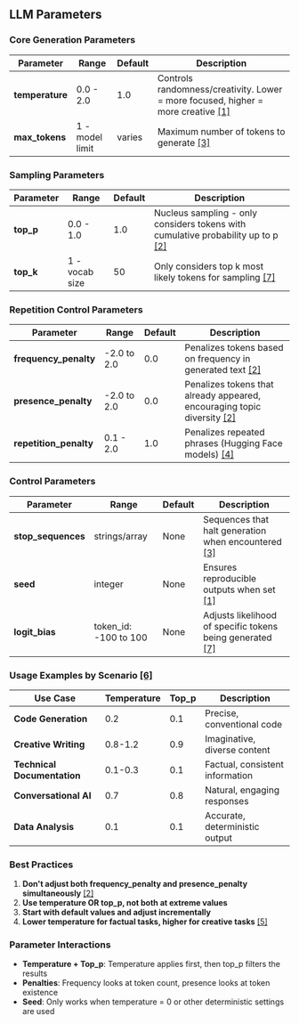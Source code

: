 ## LLM Parameters
### **Core Generation Parameters**

| Parameter | Range | Default | Description |
| --- | --- | --- | --- |
| **temperature** | 0.0 - 2.0 | 1.0 | Controls randomness/creativity. Lower = more focused, higher = more creative [[1]](https://www.analyticsvidhya.com/blog/2024/10/llm-parameters/) |
| **max_tokens** | 1 - model limit | varies | Maximum number of tokens to generate [[3]](https://mehmetozkaya.medium.com/llm-settings-explained-temperature-max-tokens-stop-sequences-top-p-frequency-penalty-and-04a9df257378) |

### **Sampling Parameters**

| Parameter | Range | Default | Description |
| --- | --- | --- | --- |
| **top_p** | 0.0 - 1.0 | 1.0 | Nucleus sampling - only considers tokens with cumulative probability up to p [[2]](https://www.promptingguide.ai/introduction/settings) |
| **top_k** | 1 - vocab size | 50 | Only considers top k most likely tokens for sampling [[7]](https://aviralrma.medium.com/understanding-llm-parameters-c2db4b07f0ee) |

### **Repetition Control Parameters**

| Parameter | Range | Default | Description |
| --- | --- | --- | --- |
| **frequency_penalty** | -2.0 to 2.0 | 0.0 | Penalizes tokens based on frequency in generated text [[2]](https://www.promptingguide.ai/introduction/settings) |
| **presence_penalty** | -2.0 to 2.0 | 0.0 | Penalizes tokens that already appeared, encouraging topic diversity [[2]](https://www.promptingguide.ai/introduction/settings) |
| **repetition_penalty** | 0.1 - 2.0 | 1.0 | Penalizes repeated phrases (Hugging Face models) [[4]](https://www.cyberseo.net/blog/comprehensive-guide-to-understanding-key-gpt-model-parameters/) |

### **Control Parameters**

| Parameter | Range | Default | Description |
| --- | --- | --- | --- |
| **stop_sequences** | strings/array | None | Sequences that halt generation when encountered [[3]](https://mehmetozkaya.medium.com/llm-settings-explained-temperature-max-tokens-stop-sequences-top-p-frequency-penalty-and-04a9df257378) |
| **seed** | integer | None | Ensures reproducible outputs when set [[1]](https://argilla-io.github.io/distilabel/1.4.1/api/llm/llm_gallery/) |
| **logit_bias** | token_id: -100 to 100 | None | Adjusts likelihood of specific tokens being generated [[7]](https://aviralrma.medium.com/understanding-llm-parameters-c2db4b07f0ee) |

### **Usage Examples by Scenario** [[6]](https://community.openai.com/t/cheat-sheet-mastering-temperature-and-top-p-in-chatgpt-api/172683)

| Use Case | Temperature | Top_p | Description |
| --- | --- | --- | --- |
| **Code Generation** | 0.2 | 0.1 | Precise, conventional code |
| **Creative Writing** | 0.8-1.2 | 0.9 | Imaginative, diverse content |
| **Technical Documentation** | 0.1-0.3 | 0.1 | Factual, consistent information |
| **Conversational AI** | 0.7 | 0.8 | Natural, engaging responses |
| **Data Analysis** | 0.1 | 0.1 | Accurate, deterministic output |

### **Best Practices**
1. **Don't adjust both frequency_penalty and presence_penalty simultaneously** [[2]](https://www.promptingguide.ai/introduction/settings)
2. **Use temperature OR top_p, not both at extreme values**
3. **Start with default values and adjust incrementally**
4. **Lower temperature for factual tasks, higher for creative tasks** [[5]](https://learnprompting.org/blog/llm-parameters?srsltid=AfmBOooX1_dSagIEExH1vYHrZn2ceWOizt9DKgIwC6kGyHi4yctbzULD)

### **Parameter Interactions**
- **Temperature + Top_p**: Temperature applies first, then top_p filters the results
- **Penalties**: Frequency looks at token count, presence looks at token existence
- **Seed**: Only works when temperature = 0 or other deterministic settings are used
